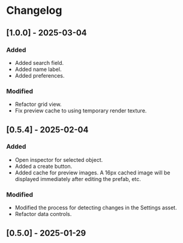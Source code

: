 # Changelog

## [1.0.0] - 2025-03-04
### Added
- Added search field.
- Added name label.
- Added preferences.

### Modified
- Refactor grid view.
- Fix preview cache to using temporary render texture.

## [0.5.4] - 2025-02-04
### Added
- Open inspector for selected object.
- Added a create button.
- Added cache for preview images. A 16px cached image will be displayed immediately after editing the prefab, etc.

### Modified
- Modified the process for detecting changes in the Settings asset.
- Refactor data controls.

## [0.5.0] - 2025-01-29
